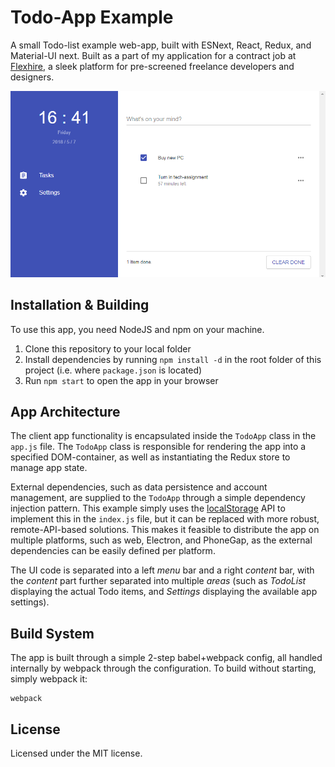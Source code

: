# Todo-App Example

A small Todo-list example web-app, built with ESNext, React, Redux, and Material-UI next. Built as a part of my application for a contract job at [Flexhire](https://flexhire.com), a sleek platform for pre-screened freelance developers and designers.

![Screenshot](/dist/app-screenshot.png "Screenshot")

## Installation & Building

To use this app, you need NodeJS and npm on your machine.

 1. Clone this repository to your local folder
 2. Install dependencies by running `npm install -d` in the root folder of this project (i.e. where `package.json` is located)
 3. Run `npm start` to open the app in your browser

## App Architecture

The client app functionality is encapsulated inside the `TodoApp` class in the `app.js` file. The `TodoApp` class is responsible for rendering the app into a specified DOM-container, as well as instantiating the Redux store to manage app state.

External dependencies, such as data persistence and account management, are supplied to the `TodoApp` through a simple dependency injection pattern. This example simply uses the [localStorage](https://developer.mozilla.org/en-US/docs/Web/API/Window/localStorage) API to implement this in the `index.js` file, but it can be replaced with more robust, remote-API-based solutions. This makes it feasible to distribute the app on multiple platforms, such as web, Electron, and PhoneGap, as the external dependencies can be easily defined per platform.

The UI code is separated into a left *menu* bar and a right *content* bar, with the *content* part further separated into multiple *areas* (such as *TodoList* displaying the actual Todo items, and *Settings* displaying the available app settings).

## Build System

The app is built through a simple 2-step babel+webpack config, all handled internally by webpack through the configuration. To build without starting, simply webpack it:

```
webpack
```

## License

Licensed under the MIT license.
